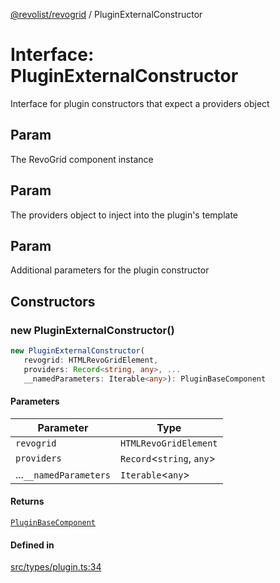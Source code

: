 [@revolist/revogrid](README.md) / PluginExternalConstructor

# Interface: PluginExternalConstructor

Interface for plugin constructors that expect a providers object

## Param

The RevoGrid component instance

## Param

The providers object to inject into the plugin's template

## Param

Additional parameters for the plugin constructor

## Constructors

### new PluginExternalConstructor()

```ts
new PluginExternalConstructor(
   revogrid: HTMLRevoGridElement, 
   providers: Record<string, any>, ...
   __namedParameters: Iterable<any>): PluginBaseComponent
```

#### Parameters

| Parameter | Type |
| ------ | ------ |
| `revogrid` | `HTMLRevoGridElement` |
| `providers` | `Record`\<`string`, `any`\> |
| ...`__namedParameters` | `Iterable`\<`any`\> |

#### Returns

[`PluginBaseComponent`](Interface.PluginBaseComponent.md)

#### Defined in

[src/types/plugin.ts:34](https://github.com/revolist/revogrid/blob/169fb7626f86c9813d59597eddde6f6dd50e49a6/src/types/plugin.ts#L34)
